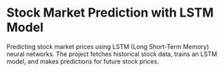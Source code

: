 # Stock Market Prediction with LSTM Model
Predicting stock market prices using LSTM (Long Short-Term Memory) neural networks. The project fetches historical stock data, trains an LSTM model, and makes predictions for future stock prices.